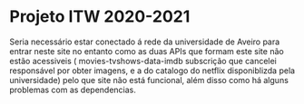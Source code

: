 # Projeto ITW 2020-2021

Seria necessário estar conectado á rede da universidade de Aveiro para entrar neste site no entanto como as duas APIs que formam este site não estão acessiveis ( movies-tvshows-data-imdb subscrição que cancelei responsável por obter imagens, e a do catalogo do netflix disponiblizda pela universidade) pelo que site não está funcional, além disso como há alguns problemas com as dependencias.
